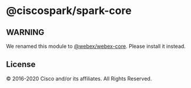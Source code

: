 # @ciscospark/spark-core

## WARNING

We renamed this module to [@webex/webex-core](https://www.npmjs.com/package/@webex/webex-core). Please install it instead.

## License

© 2016-2020 Cisco and/or its affiliates. All Rights Reserved.
